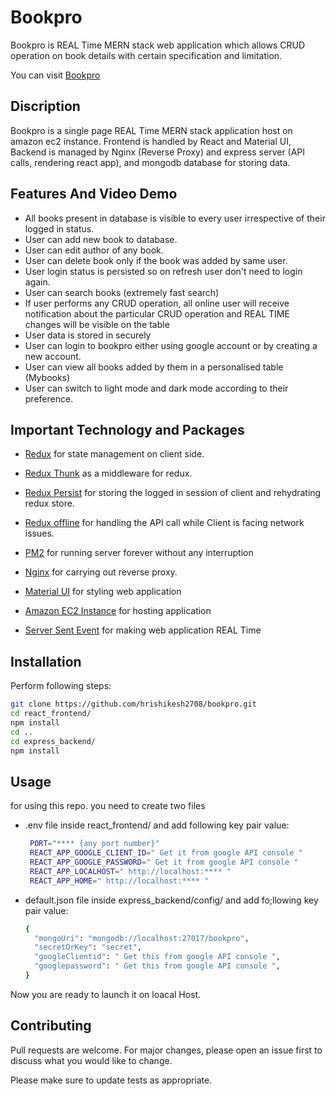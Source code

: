# Bookpro
Bookpro is REAL Time MERN stack web application which allows CRUD operation on book details with certain specification and limitation.

You can visit [Bookpro](http://ec2-18-222-165-190.us-east-2.compute.amazonaws.com/app/#/)

## Discription

Bookpro is a single page REAL Time MERN stack application host on amazon ec2 instance. Frontend is handled by React and Material UI, Backend is managed by Nginx (Reverse Proxy) and express server (API calls,  rendering react app), and mongodb database for storing data.

## Features And Video Demo
- All books present in database is visible to every user irrespective of their logged in status.
- User can add new book to database.
- User can edit author of any book.
- User can delete book only if the book was added by same user.
- User login status is persisted so on refresh user don't need to login again.
- User can search books (extremely fast search)
- If user performs any CRUD operation, all online user will receive notification about the particular CRUD operation and REAL TIME changes will be visible on the table 
- User data is stored in securely 
- User can login to bookpro either using google account or by creating a new account.
- User can view all books  added by them in a personalised table (Mybooks)
- User can switch to light mode and dark mode according to their preference. 

## Important Technology and Packages
- [Redux](https://www.npmjs.com/package/redux) for state management on client side. 

- [Redux Thunk](https://www.npmjs.com/package/redux-thunk) as a middleware for redux.

- [Redux Persist](https://www.npmjs.com/package/redux-persist) for storing the logged in session of client and rehydrating redux store.

- [Redux offline](https://www.npmjs.com/package/@redux-offline/redux-offline) for handling the API call while Client is facing network issues.

- [PM2](https://www.npmjs.com/package/pm2) for running server forever without any interruption

- [Nginx](https://www.nginx.com/) for carrying out reverse proxy.

- [Material UI](https://material-ui.com/getting-started/installation/) for styling web application

- [Amazon EC2 Instance](https://aws.amazon.com/free/?all-free-tier.sort-by=item.additionalFields.SortRank&all-free-tier.sort-order=asc&awsf.Free%20Tier%20Categories=categories%23compute&trk=ps_a134p000006gEYrAAM&trkCampaign=acq_paid_search_brand&sc_channel=PS&sc_campaign=acquisition_IN&sc_publisher=Google&sc_category=Cloud%20Computing&sc_country=IN&sc_geo=APAC&sc_outcome=acq&sc_detail=aws%20ec2%20instance&sc_content=EC2%20Instance_e&sc_matchtype=e&sc_segment=489978426477&sc_medium=ACQ-P|PS-GO|Brand|Desktop|SU|Cloud%20Computing|EC2|IN|EN|Text&s_kwcid=AL!4422!3!489978426477!e!!g!!aws%20ec2%20instance&ef_id=CjwKCAjwn6GGBhADEiwAruUcKumbuS4ykW8ZnBZhL0O5NOGZsCYUytjuo4bIN4q-0_S3L6F2UTYwThoCK0AQAvD_BwE:G:s&s_kwcid=AL!4422!3!489978426477!e!!g!!aws%20ec2%20instance&awsf.Free%20Tier%20Types=*all) for hosting application

- [Server Sent Event](https://developer.mozilla.org/en-US/docs/Web/API/Server-sent_events/Using_server-sent_events) for making web application REAL Time 


## Installation

Perform following steps:

```bash
git clone https://github.com/hrishikesh2708/bookpro.git
cd react_frontend/
npm install
cd ..
cd express_backend/
npm install
```

## Usage
for using this repo. you need to create two files 
*   .env file inside react_frontend/ and add following key pair value:
    ```bash
     PORT="**** {any port number}"
     REACT_APP_GOOGLE_CLIENT_ID=" Get it from google API console "
     REACT_APP_GOOGLE_PASSWORD=" Get it from google API console "
     REACT_APP_LOCALHOST=" http://localhost:**** "
     REACT_APP_HOME=" http://localhost:**** "
    ```
*   default.json file inside express_backend/config/ and add fo;llowing key pair value:
    ```bash
    {
      "mongoUri": "mongodb://localhost:27017/bookpro",
      "secretOrKey": "secret",
      "googleClientid": " Get this from google API console ",     
      "googlepassword": " Get this from google API console ",
    }
Now you are ready to launch it on loacal Host.

## Contributing
Pull requests are welcome. For major changes, please open an issue first to discuss what you would like to change.

Please make sure to update tests as appropriate.
